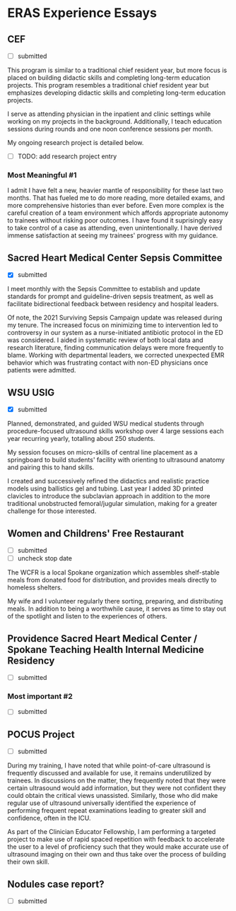 # ERAS Experience Essays

## CEF

- [ ] submitted

This program is similar to a traditional chief resident year, but more focus is placed on building didactic skills and completing long-term education projects. This program resembles a traditional chief resident year but emphasizes developing didactic skills and completing long-term education projects.

I serve as attending physician in the inpatient and clinic settings while working on my projects in the background. Additionally, I teach education sessions during rounds and one noon conference sessions per month.

My ongoing research project is detailed below.

- [ ] TODO: add research project entry

### Most Meaningful #1

I admit I have felt a new, heavier mantle of responsibility for these last two months. That has fueled me to do more reading, more detailed exams, and more comprehensive histories than ever before. Even more complex is the careful creation of a team environment which affords appropriate autonomy to trainees without risking poor outcomes. I have found it suprisingly easy to take control of a case as attending, even unintentionally. I have derived immense satisfaction at seeing my trainees' progress with my guidance.

## Sacred Heart Medical Center Sepsis Committee

- [x] submitted

I meet monthly with the Sepsis Committee to establish and update standards for prompt and guideline-driven sepsis treatment, as well as facilitate bidirectional feedback between residency and hospital leaders.

Of note, the 2021 Surviving Sepsis Campaign update was released during my tenure. The increased focus on minimizing time to intervention led to controversy in our system as a nurse-initiated antibiotic  protocol in the ED was considered. I aided in systematic review of both local data and research literature, finding communication delays were more frequently to blame. Working with departmental leaders, we corrected unexpected EMR behavior which was frustrating contact with non-ED physicians once patients were admitted.

## WSU USIG

- [x] submitted

Planned, demonstrated, and guided WSU medical students through procedure-focused ultrasound skills workshop over 4 large sessions each year recurring yearly, totalling about 250 students.

My session focuses on micro-skills of central line placement as a springboard to build students' facility with orienting to ultrasound anatomy and pairing this to hand skills.

I created and successively refined the didactics and realistic practice models using ballistics gel and tubing. Last year I added 3D printed clavicles to introduce the subclavian approach in addition to the more traditional unobstructed femoral/jugular simulation, making for a greater challenge for those interested.

## Women and Childrens' Free Restaurant

- [ ] submitted
- [ ] uncheck stop date

The WCFR is a local Spokane organization which assembles shelf-stable meals from donated food for distribution, and provides meals directly to homeless shelters.

My wife and I volunteer regularly there sorting, preparing, and distributing meals. In addition to being a worthwhile cause, it serves as time to stay out of the spotlight and listen to the experiences of others.

## Providence Sacred Heart Medical Center / Spokane Teaching Health Internal Medicine Residency

- [ ] submitted


### Most important #2

- [ ] submitted

## POCUS Project

- [ ] submitted

During my training, I have noted that while point-of-care ultrasound is frequently discussed and available for use, it remains underutilized by trainees. In discussions on the matter, they frequently noted that they were certain ultrasound would add information, but they were not confident they could obtain the critical views unassisted. Similarly, those who did make regular use of ultrasound universally identified the experience of performing frequent repeat examinations leading to greater skill and confidence, often in the ICU.

As part of the Clinician Educator Fellowship, I am performing a targeted project to make use of rapid spaced repetition with feedback to accelerate the user to a level of proficiency such that they would make accurate use of ultrasound imaging on their own and thus take over the process of building their own skill.

## Nodules case report?

- [ ] submitted

